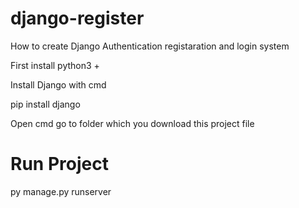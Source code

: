 # django-register

How to create Django Authentication registaration and login system

First install python3 + 

Install Django  with cmd 

pip install django

Open cmd go to folder which  you  download  this  project file 

# Run Project
py manage.py runserver
